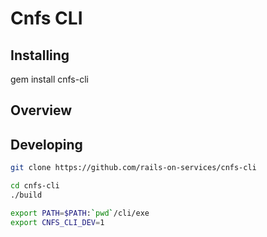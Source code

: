 # Cnfs CLI

## Installing

gem install cnfs-cli

## Overview




## Developing

```bash
git clone https://github.com/rails-on-services/cnfs-cli

cd cnfs-cli
./build

export PATH=$PATH:`pwd`/cli/exe
export CNFS_CLI_DEV=1
```
